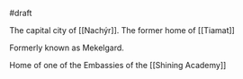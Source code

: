 #draft 

The capital city of [[Nachýr]].
The former home of [[Tiamat]]

Formerly known as Mekelgard.

Home of one of the Embassies of the [[Shining Academy]]